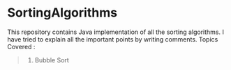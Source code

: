 # SortingAlgorithms
This repository contains Java implementation of all the sorting algorithms. I have tried to explain all the important points by writing comments.
Topics Covered :
> 1) Bubble Sort
